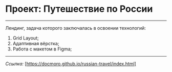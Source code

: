 # Проект: Путешествие по России  
-----------------------------------------------------------  
Лендинг, задача которого заключалась в освоении технологий:  
1. Grid Layout;  
2. Адаптивная вёрстка;  
3. Работа с макетом в Figma;
-----------------------------------------------------------  
*Ссылка:* [https://docmoro.github.io/russian-travel/index.html]